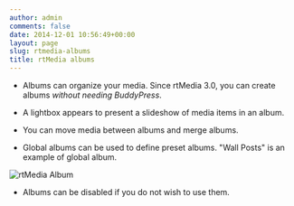 ```yaml
---
author: admin
comments: false
date: 2014-12-01 10:56:49+00:00
layout: page
slug: rtmedia-albums
title: rtMedia albums
---
```



	
  * Albums can organize your media. Since rtMedia 3.0, you can create albums _without needing BuddyPress_.

	
  * A lightbox appears to present a slideshow of media items in an album.

	
  * You can move media between albums and merge albums.

	
  * Global albums can be used to define preset albums. "Wall Posts" is an example of global album.


![rtMedia Album](https://rtcamp.com/wp-content/uploads/2013/08/rtMediaAlbum1.png)



	
  * Albums can be disabled if you do not wish to use them.


